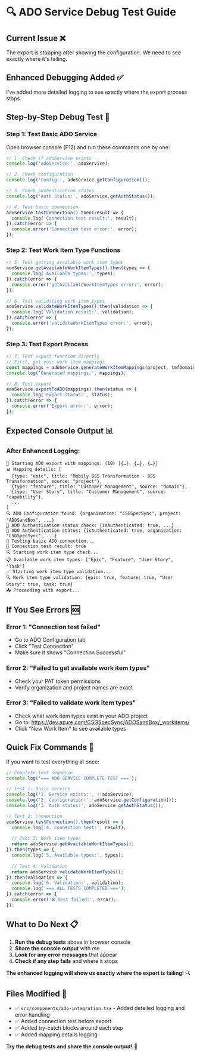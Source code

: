 # 🔍 ADO Service Debug Test Guide

## **Current Issue** ❌
The export is stopping after showing the configuration. We need to see exactly where it's failing.

## **Enhanced Debugging Added** ✅
I've added more detailed logging to see exactly where the export process stops.

## **Step-by-Step Debug Test** 🧪

### **Step 1: Test Basic ADO Service**
Open browser console (F12) and run these commands one by one:

```javascript
// 1. Check if adoService exists
console.log('adoService:', adoService);

// 2. Check configuration
console.log('Config:', adoService.getConfiguration());

// 3. Check authentication status
console.log('Auth Status:', adoService.getAuthStatus());

// 4. Test basic connection
adoService.testConnection().then(result => {
  console.log('Connection test result:', result);
}).catch(error => {
  console.error('Connection test error:', error);
});
```

### **Step 2: Test Work Item Type Functions**
```javascript
// 5. Test getting available work item types
adoService.getAvailableWorkItemTypes().then(types => {
  console.log('Available types:', types);
}).catch(error => {
  console.error('getAvailableWorkItemTypes error:', error);
});

// 6. Test validating work item types
adoService.validateWorkItemTypes().then(validation => {
  console.log('Validation result:', validation);
}).catch(error => {
  console.error('validateWorkItemTypes error:', error);
});
```

### **Step 3: Test Export Process**
```javascript
// 7. Test export function directly
// First, get your work item mappings
const mappings = adoService.generateWorkItemMappings(project, tmfDomains, specSyncItems);
console.log('Generated mappings:', mappings);

// 8. Test export
adoService.exportToADO(mappings).then(status => {
  console.log('Export status:', status);
}).catch(error => {
  console.error('Export error:', error);
});
```

## **Expected Console Output** 📊

### **After Enhanced Logging:**
```
🚀 Starting ADO export with mappings: (10) [{…}, {…}, {…}]
📊 Mapping details: [
  {type: "epic", title: "Mobily BSS Transformation - BSS Transformation", source: "project"},
  {type: "feature", title: "Customer Management", source: "domain"},
  {type: "User Story", title: "Customer Management", source: "capability"},
  ...
]
🔍 ADO Configuration found: {organization: "CSGSpecSync", project: "ADOSandBox", ...}
🔐 ADO Authentication status check: {isAuthenticated: true, ...}
🔐 ADO Authentication status: {isAuthenticated: true, organization: "CSGSpecSync", ...}
🔗 Testing basic ADO connection...
🔗 Connection test result: true
🔍 Starting work item type check...
📋 Available work item types: ["Epic", "Feature", "User Story", "Task"]
✅ Starting work item type validation...
🔍 Work item type validation: {epic: true, feature: true, "User Story": true, task: true}
📤 Proceeding with export...
```

## **If You See Errors** 🆘

### **Error 1: "Connection test failed"**
- Go to ADO Configuration tab
- Click "Test Connection" 
- Make sure it shows "Connection Successful"

### **Error 2: "Failed to get available work item types"**
- Check your PAT token permissions
- Verify organization and project names are exact

### **Error 3: "Failed to validate work item types"**
- Check what work item types exist in your ADO project
- Go to: https://dev.azure.com/CSGSpecSync/ADOSandBox/_workitems/
- Click "New Work Item" to see available types

## **Quick Fix Commands** 🚀

If you want to test everything at once:

```javascript
// Complete test sequence
console.log('=== ADO SERVICE COMPLETE TEST ===');

// Test 1: Basic service
console.log('1. Service exists:', !!adoService);
console.log('2. Configuration:', adoService.getConfiguration());
console.log('3. Auth status:', adoService.getAuthStatus());

// Test 2: Connection
adoService.testConnection().then(result => {
  console.log('4. Connection test:', result);
  
  // Test 3: Work item types
  return adoService.getAvailableWorkItemTypes();
}).then(types => {
  console.log('5. Available types:', types);
  
  // Test 4: Validation
  return adoService.validateWorkItemTypes();
}).then(validation => {
  console.log('6. Validation:', validation);
  console.log('=== ALL TESTS COMPLETED ===');
}).catch(error => {
  console.error('❌ Test failed:', error);
});
```

## **What to Do Next** 📋

1. **Run the debug tests** above in browser console
2. **Share the console output** with me
3. **Look for any error messages** that appear
4. **Check if any step fails** and where it stops

**The enhanced logging will show us exactly where the export is failing!** 🔍

## **Files Modified** 📁

- ✅ `src/components/ado-integration.tsx` - Added detailed logging and error handling
- ✅ Added connection test before export
- ✅ Added try-catch blocks around each step
- ✅ Added mapping details logging

**Try the debug tests and share the console output!** 🚀
